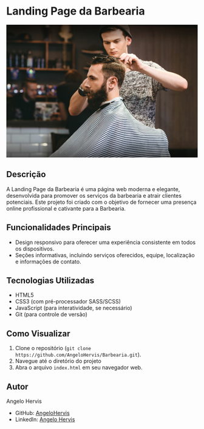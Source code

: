 # Landing Page da Barbearia

![Barbearia](assets/barbearia.jpg)

## Descrição
A Landing Page da Barbearia é uma página web moderna e elegante, desenvolvida para promover os serviços da barbearia e atrair clientes potenciais. Este projeto foi criado com o objetivo de fornecer uma presença online profissional e cativante para a Barbearia.

## Funcionalidades Principais
- Design responsivo para oferecer uma experiência consistente em todos os dispositivos.
- Seções informativas, incluindo serviços oferecidos, equipe, localização e informações de contato.

## Tecnologias Utilizadas
- HTML5
- CSS3 (com pré-processador SASS/SCSS)
- JavaScript (para interatividade, se necessário)
- Git (para controle de versão)

## Como Visualizar
1. Clone o repositório (`git clone https://github.com/AngeloHervis/Barbearia.git`).
2. Navegue até o diretório do projeto
3. Abra o arquivo `index.html` em seu navegador web.

## Autor
Angelo Hervis
- GitHub: [AngeloHervis](https://github.com/AngeloHervis)
- LinkedIn: [Angelo Hervis](https://www.linkedin.com/in/angelo-hervis/)
